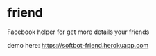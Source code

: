 # friend
Facebook helper for get more details your friends

demo here: https://softbot-friend.herokuapp.com
